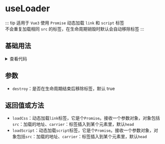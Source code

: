 <script setup>
import loaders from './loaders.vue'
</script>

# useLoader

::: tip 适用于 `Vue3`
使用 `Promise` 动态加载 `link` 和 `script` 标签  
不会重复加载相同 `src` 的标签，在生命周期销毁时默认会自动移除标签
:::

<!-- <ClientOnly>
  <description description="使用`Promise`来动态加载`link`和`script`标签" :tagNameList="['Vue3']"  />
</ClientOnly> -->

## 基础用法

<ClientOnly>
  <loaders />
</ClientOnly>
<details>

<summary>查看代码</summary>

<<< @/hooks/useLoader/loaders.vue

</details>

## 参数

- `destroy`：是否在生命周期结束后移除标签，默认 true

## 返回值或方法

- `loadCss`：动态加载`link`标签，它是个`Promise`。接收一个参数对象，对象包括`src`：加载的地址、`carrier`：标签插入到某个元素里，默认`head`
- `loadScript`：动态加载`script`标签，它是个`Promise`。接收一个参数对象，对象包括`src`：加载的地址、`carrier`：标签插入到某个元素里，默认`head`
